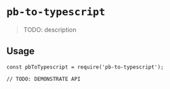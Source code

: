 # `pb-to-typescript`

> TODO: description

## Usage

```
const pbToTypescript = require('pb-to-typescript');

// TODO: DEMONSTRATE API
```
